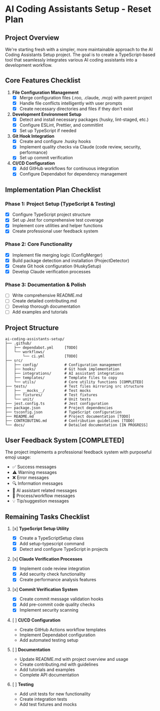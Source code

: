 # AI Coding Assistants Setup - Reset Plan

## Project Overview

We're starting fresh with a simpler, more maintainable approach to the AI Coding Assistants Setup project. The goal is to create a TypeScript-based tool that seamlessly integrates various AI coding assistants into a development workflow.

## Core Features Checklist

1. **File Configuration Management**
   - [x] Merge configuration files (.roo, .claude, .mcp) with parent project
   - [x] Handle file conflicts intelligently with user prompts
   - [x] Create necessary directories and files if they don't exist

2. **Development Environment Setup**
   - [x] Detect and install necessary packages (husky, lint-staged, etc.)
   - [x] Configure ESLint, Prettier, and commitlint
   - [x] Set up TypeScript if needed

3. **Git Hook Integration**
   - [x] Create and configure .husky hooks
   - [x] Implement quality checks via Claude (code review, security, performance)
   - [x] Set up commit verification

4. **CI/CD Configuration**
   - [x] Add GitHub workflows for continuous integration
   - [x] Configure Dependabot for dependency management

## Implementation Plan Checklist

### Phase 1: Project Setup (TypeScript & Testing)
- [x] Configure TypeScript project structure
- [x] Set up Jest for comprehensive test coverage
- [x] Implement core utilities and helper functions
- [x] Create professional user feedback system

### Phase 2: Core Functionality
- [x] Implement file merging logic (ConfigMerger)
- [x] Build package detection and installation (ProjectDetector)
- [x] Create Git hook configuration (HuskySetup)
- [x] Develop Claude verification processes

### Phase 3: Documentation & Polish
- [ ] Write comprehensive README.md
- [ ] Create detailed contributing.md
- [ ] Develop thorough documentation
- [ ] Add examples and tutorials

## Project Structure

```
ai-coding-assistants-setup/
├── .github/
│   ├── dependabot.yml     [TODO]
│   └── workflows/
│       └── ci.yml         [TODO]
├── src/
│   ├── config/            # Configuration management
│   ├── hooks/             # Git hook implementation
│   ├── integrations/      # AI assistant integrations 
│   ├── templates/         # Template files to copy
│   └── utils/             # Core utility functions [COMPLETED]
├── tests/                 # Test files mirroring src structure
│   ├── __mocks__/         # Test mocks
│   ├── fixtures/          # Test fixtures
│   └── unit/              # Unit tests
├── jest.config.ts         # Jest configuration
├── package.json           # Project dependencies
├── tsconfig.json          # TypeScript configuration
├── README.md              # Project documentation [TODO]
├── CONTRIBUTING.md        # Contribution guidelines [TODO]
└── docs/                  # Detailed documentation [IN PROGRESS]
```

## User Feedback System [COMPLETED]

The project implements a professional feedback system with purposeful emoji usage:

- ✅ Success messages
- ⚠️ Warning messages
- ❌ Error messages
- 🔍 Information messages
- 🤖 AI assistant related messages
- 🔄 Process/workflow messages
- 💡 Tip/suggestion messages

## Remaining Tasks Checklist

1. [x] **TypeScript Setup Utility**
   - [x] Create a TypeScriptSetup class
   - [x] Add setup-typescript command
   - [x] Detect and configure TypeScript in projects

2. [x] **Claude Verification Processes**
   - [x] Implement code review integration
   - [x] Add security check functionality
   - [x] Create performance analysis features

3. [x] **Commit Verification System**
   - [x] Create commit message validation hooks
   - [x] Add pre-commit code quality checks
   - [x] Implement security scanning

4. [ ] **CI/CD Configuration**
   - Create GitHub Actions workflow templates
   - Implement Dependabot configuration
   - Add automated testing setup

5. [ ] **Documentation**
   - Update README.md with project overview and usage
   - Create contributing.md with guidelines
   - Add tutorials and examples
   - Complete API documentation

6. [ ] **Testing**
   - Add unit tests for new functionality
   - Create integration tests
   - Add test fixtures and mocks
